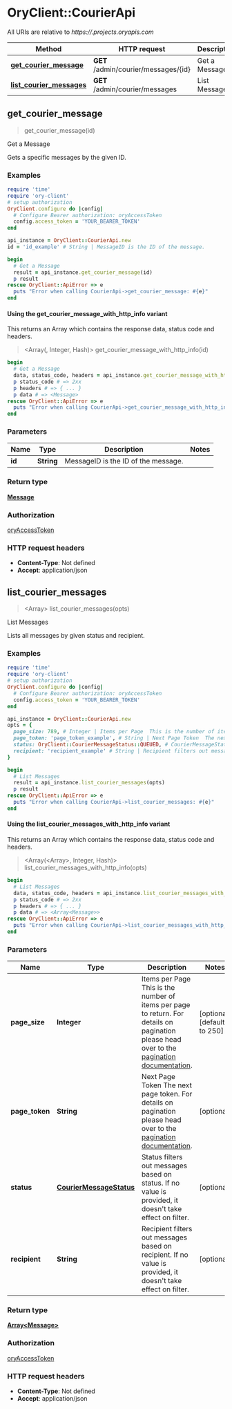# OryClient::CourierApi

All URIs are relative to *https://.projects.oryapis.com*

| Method | HTTP request | Description |
| ------ | ------------ | ----------- |
| [**get_courier_message**](CourierApi.md#get_courier_message) | **GET** /admin/courier/messages/{id} | Get a Message |
| [**list_courier_messages**](CourierApi.md#list_courier_messages) | **GET** /admin/courier/messages | List Messages |


## get_courier_message

> <Message> get_courier_message(id)

Get a Message

Gets a specific messages by the given ID.

### Examples

```ruby
require 'time'
require 'ory-client'
# setup authorization
OryClient.configure do |config|
  # Configure Bearer authorization: oryAccessToken
  config.access_token = 'YOUR_BEARER_TOKEN'
end

api_instance = OryClient::CourierApi.new
id = 'id_example' # String | MessageID is the ID of the message.

begin
  # Get a Message
  result = api_instance.get_courier_message(id)
  p result
rescue OryClient::ApiError => e
  puts "Error when calling CourierApi->get_courier_message: #{e}"
end
```

#### Using the get_courier_message_with_http_info variant

This returns an Array which contains the response data, status code and headers.

> <Array(<Message>, Integer, Hash)> get_courier_message_with_http_info(id)

```ruby
begin
  # Get a Message
  data, status_code, headers = api_instance.get_courier_message_with_http_info(id)
  p status_code # => 2xx
  p headers # => { ... }
  p data # => <Message>
rescue OryClient::ApiError => e
  puts "Error when calling CourierApi->get_courier_message_with_http_info: #{e}"
end
```

### Parameters

| Name | Type | Description | Notes |
| ---- | ---- | ----------- | ----- |
| **id** | **String** | MessageID is the ID of the message. |  |

### Return type

[**Message**](Message.md)

### Authorization

[oryAccessToken](../README.md#oryAccessToken)

### HTTP request headers

- **Content-Type**: Not defined
- **Accept**: application/json


## list_courier_messages

> <Array<Message>> list_courier_messages(opts)

List Messages

Lists all messages by given status and recipient.

### Examples

```ruby
require 'time'
require 'ory-client'
# setup authorization
OryClient.configure do |config|
  # Configure Bearer authorization: oryAccessToken
  config.access_token = 'YOUR_BEARER_TOKEN'
end

api_instance = OryClient::CourierApi.new
opts = {
  page_size: 789, # Integer | Items per Page  This is the number of items per page to return. For details on pagination please head over to the [pagination documentation](https://www.ory.sh/docs/ecosystem/api-design#pagination).
  page_token: 'page_token_example', # String | Next Page Token  The next page token. For details on pagination please head over to the [pagination documentation](https://www.ory.sh/docs/ecosystem/api-design#pagination).
  status: OryClient::CourierMessageStatus::QUEUED, # CourierMessageStatus | Status filters out messages based on status. If no value is provided, it doesn't take effect on filter.
  recipient: 'recipient_example' # String | Recipient filters out messages based on recipient. If no value is provided, it doesn't take effect on filter.
}

begin
  # List Messages
  result = api_instance.list_courier_messages(opts)
  p result
rescue OryClient::ApiError => e
  puts "Error when calling CourierApi->list_courier_messages: #{e}"
end
```

#### Using the list_courier_messages_with_http_info variant

This returns an Array which contains the response data, status code and headers.

> <Array(<Array<Message>>, Integer, Hash)> list_courier_messages_with_http_info(opts)

```ruby
begin
  # List Messages
  data, status_code, headers = api_instance.list_courier_messages_with_http_info(opts)
  p status_code # => 2xx
  p headers # => { ... }
  p data # => <Array<Message>>
rescue OryClient::ApiError => e
  puts "Error when calling CourierApi->list_courier_messages_with_http_info: #{e}"
end
```

### Parameters

| Name | Type | Description | Notes |
| ---- | ---- | ----------- | ----- |
| **page_size** | **Integer** | Items per Page  This is the number of items per page to return. For details on pagination please head over to the [pagination documentation](https://www.ory.sh/docs/ecosystem/api-design#pagination). | [optional][default to 250] |
| **page_token** | **String** | Next Page Token  The next page token. For details on pagination please head over to the [pagination documentation](https://www.ory.sh/docs/ecosystem/api-design#pagination). | [optional] |
| **status** | [**CourierMessageStatus**](.md) | Status filters out messages based on status. If no value is provided, it doesn&#39;t take effect on filter. | [optional] |
| **recipient** | **String** | Recipient filters out messages based on recipient. If no value is provided, it doesn&#39;t take effect on filter. | [optional] |

### Return type

[**Array&lt;Message&gt;**](Message.md)

### Authorization

[oryAccessToken](../README.md#oryAccessToken)

### HTTP request headers

- **Content-Type**: Not defined
- **Accept**: application/json

